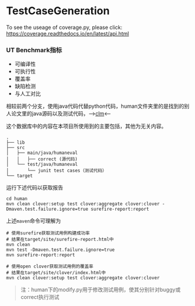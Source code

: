 # TestCaseGeneration

To see the useage of coverage.py, please click: https://coverage.readthedocs.io/en/latest/api.html

### UT Benchmark指标
* 可编译性
* 可执行性
* 覆盖率
* 缺陷检测
* 与人工对比

相较前两个分支，使用java代码代替python代码，human文件夹里的是找到的别人论文里的java源码以及测试代码，-->[clm](https://github.com/lin-tan/clm/tree/main)<--

这个数据库中的内容在本项目所使用到的主要包括，其他为无关内容。
```
.
├── lib
├── src
│   ├── main/java/humaneval
│   │   ├── correct (源代码)
│   └── test/java/humaneval
│       └── junit test cases（测试代码）
└── target
```
运行下述代码以获取报告
```
cd human
mvn clean clover:setup test clover:aggregate clover:clover -Dmaven.test.failure.ignore=true surefire-report:report
```
上述`maven`命令可理解为
```
# 使用surefire获取测试用例构建成功率
# 结果在target/site/surefire-report.html中
mvn clean
mvn test -Dmaven.test.failure.ignore=true
mvn surefire-report:report

# 使用open clover获取测试用例的覆盖率
# 结果在target/site/clover/index.html中
mvn clean clover:setup test clover:aggregate clover:clover 
```

>注：human下的modify.py用于修改测试用例，使其分别针对buggy或correct执行测试